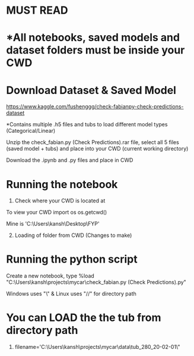 # MUST READ #

# *All notebooks, saved models and dataset folders must be inside your CWD

# Download Dataset & Saved Model
https://www.kaggle.com/fushenggg/check-fabianpy-check-predictions-dataset

*Contains multiple .h5 files and tubs to load different model types (Categorical/Linear)

Unzip the check_fabian.py (Check Predictions).rar file, select all 5 files (saved model + tubs) and place into your CWD (current working directory) 

Download the .ipynb and .py files and place in CWD

# Running the notebook 
1. Check where your CWD is located at

To view your CWD import os os.getcwd()

Mine is 'C:\Users\kansh\Desktop\FYP'

2. Loading of folder from CWD (Changes to make)

# Running the python script
Create a new notebook, type %load "C:\\Users\\kansh\\projects\\mycar\\check_fabian.py (Check Predictions).py"

Windows uses "\\" & Linux uses "//" for directory path

# You can LOAD the the tub from directory path
1. filename='C:\\Users\\kansh\\projects\\mycar\\data\\tub_280_20-02-01\\"

